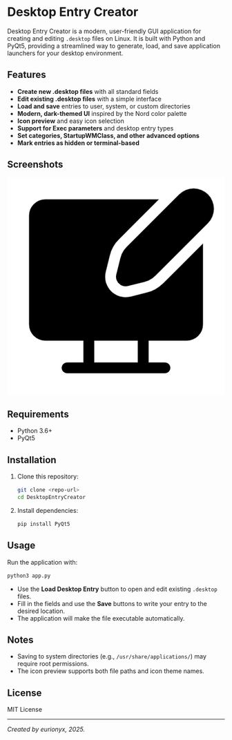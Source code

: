 # Desktop Entry Creator

Desktop Entry Creator is a modern, user-friendly GUI application for creating and editing `.desktop` files on Linux. It is built with Python and PyQt5, providing a streamlined way to generate, load, and save application launchers for your desktop environment.

## Features

- **Create new .desktop files** with all standard fields
- **Edit existing .desktop files** with a simple interface
- **Load and save** entries to user, system, or custom directories
- **Modern, dark-themed UI** inspired by the Nord color palette
- **Icon preview** and easy icon selection
- **Support for Exec parameters** and desktop entry types
- **Set categories, StartupWMClass, and other advanced options**
- **Mark entries as hidden or terminal-based**

## Screenshots

![Screenshot](logo.png)

## Requirements

- Python 3.6+
- PyQt5

## Installation

1. Clone this repository:

   ```bash
   git clone <repo-url>
   cd DesktopEntryCreator
   ```

2. Install dependencies:

   ```bash
   pip install PyQt5
   ```

## Usage

Run the application with:

```bash
python3 app.py
```

- Use the **Load Desktop Entry** button to open and edit existing `.desktop` files.
- Fill in the fields and use the **Save** buttons to write your entry to the desired location.
- The application will make the file executable automatically.

## Notes

- Saving to system directories (e.g., `/usr/share/applications/`) may require root permissions.
- The icon preview supports both file paths and icon theme names.

## License

MIT License

---

*Created by eurionyx, 2025.*
